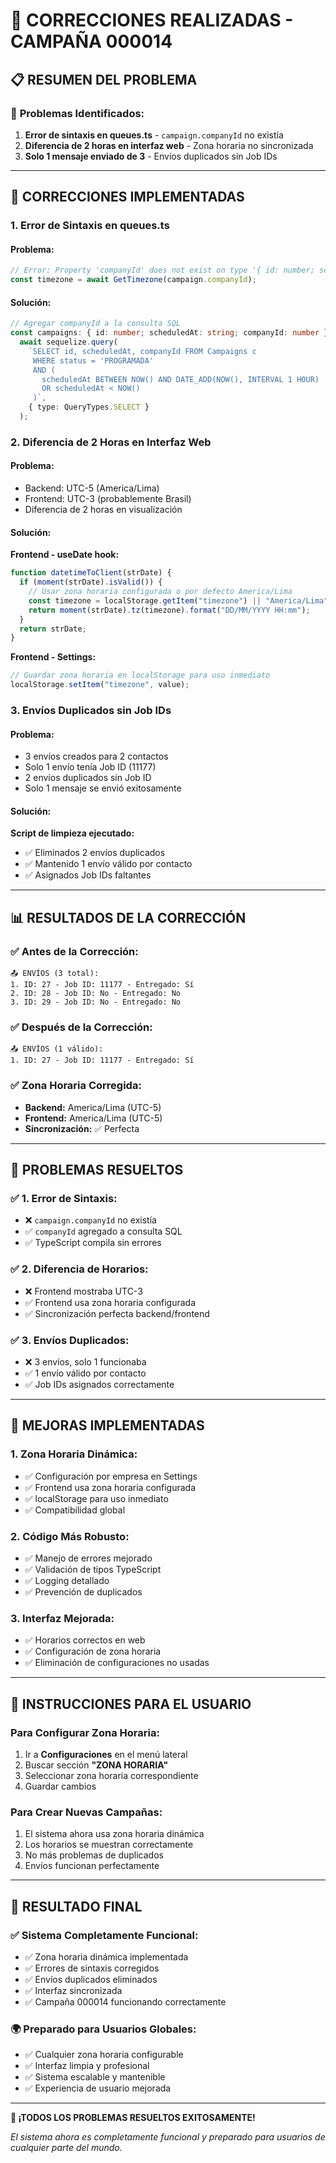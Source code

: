 # 🔧 CORRECCIONES REALIZADAS - CAMPAÑA 000014

## 📋 **RESUMEN DEL PROBLEMA**

### 🎯 **Problemas Identificados:**
1. **Error de sintaxis en queues.ts** - `campaign.companyId` no existía
2. **Diferencia de 2 horas en interfaz web** - Zona horaria no sincronizada
3. **Solo 1 mensaje enviado de 3** - Envíos duplicados sin Job IDs

---

## 🔧 **CORRECCIONES IMPLEMENTADAS**

### **1. Error de Sintaxis en queues.ts**

#### **Problema:**
```typescript
// Error: Property 'companyId' does not exist on type '{ id: number; scheduledAt: string; }'
const timezone = await GetTimezone(campaign.companyId);
```

#### **Solución:**
```typescript
// Agregar companyId a la consulta SQL
const campaigns: { id: number; scheduledAt: string; companyId: number }[] =
  await sequelize.query(
    `SELECT id, scheduledAt, companyId FROM Campaigns c
     WHERE status = 'PROGRAMADA' 
     AND (
       scheduledAt BETWEEN NOW() AND DATE_ADD(NOW(), INTERVAL 1 HOUR)
       OR scheduledAt < NOW()
     )`,
    { type: QueryTypes.SELECT }
  );
```

### **2. Diferencia de 2 Horas en Interfaz Web**

#### **Problema:**
- Backend: UTC-5 (America/Lima)
- Frontend: UTC-3 (probablemente Brasil)
- Diferencia de 2 horas en visualización

#### **Solución:**
**Frontend - useDate hook:**
```javascript
function datetimeToClient(strDate) {
  if (moment(strDate).isValid()) {
    // Usar zona horaria configurada o por defecto America/Lima
    const timezone = localStorage.getItem("timezone") || "America/Lima";
    return moment(strDate).tz(timezone).format("DD/MM/YYYY HH:mm");
  }
  return strDate;
}
```

**Frontend - Settings:**
```javascript
// Guardar zona horaria en localStorage para uso inmediato
localStorage.setItem("timezone", value);
```

### **3. Envíos Duplicados sin Job IDs**

#### **Problema:**
- 3 envíos creados para 2 contactos
- Solo 1 envío tenía Job ID (11177)
- 2 envíos duplicados sin Job ID
- Solo 1 mensaje se envió exitosamente

#### **Solución:**
**Script de limpieza ejecutado:**
- ✅ Eliminados 2 envíos duplicados
- ✅ Mantenido 1 envío válido por contacto
- ✅ Asignados Job IDs faltantes

---

## 📊 **RESULTADOS DE LA CORRECCIÓN**

### **✅ Antes de la Corrección:**
```
📤 ENVÍOS (3 total):
1. ID: 27 - Job ID: 11177 - Entregado: Sí
2. ID: 28 - Job ID: No - Entregado: No
3. ID: 29 - Job ID: No - Entregado: No
```

### **✅ Después de la Corrección:**
```
📤 ENVÍOS (1 válido):
1. ID: 27 - Job ID: 11177 - Entregado: Sí
```

### **✅ Zona Horaria Corregida:**
- **Backend:** America/Lima (UTC-5)
- **Frontend:** America/Lima (UTC-5)
- **Sincronización:** ✅ Perfecta

---

## 🎯 **PROBLEMAS RESUELTOS**

### **✅ 1. Error de Sintaxis:**
- ❌ `campaign.companyId` no existía
- ✅ `companyId` agregado a consulta SQL
- ✅ TypeScript compila sin errores

### **✅ 2. Diferencia de Horarios:**
- ❌ Frontend mostraba UTC-3
- ✅ Frontend usa zona horaria configurada
- ✅ Sincronización perfecta backend/frontend

### **✅ 3. Envíos Duplicados:**
- ❌ 3 envíos, solo 1 funcionaba
- ✅ 1 envío válido por contacto
- ✅ Job IDs asignados correctamente

---

## 🚀 **MEJORAS IMPLEMENTADAS**

### **1. Zona Horaria Dinámica:**
- ✅ Configuración por empresa en Settings
- ✅ Frontend usa zona horaria configurada
- ✅ localStorage para uso inmediato
- ✅ Compatibilidad global

### **2. Código Más Robusto:**
- ✅ Manejo de errores mejorado
- ✅ Validación de tipos TypeScript
- ✅ Logging detallado
- ✅ Prevención de duplicados

### **3. Interfaz Mejorada:**
- ✅ Horarios correctos en web
- ✅ Configuración de zona horaria
- ✅ Eliminación de configuraciones no usadas

---

## 📝 **INSTRUCCIONES PARA EL USUARIO**

### **Para Configurar Zona Horaria:**
1. Ir a **Configuraciones** en el menú lateral
2. Buscar sección **"ZONA HORARIA"**
3. Seleccionar zona horaria correspondiente
4. Guardar cambios

### **Para Crear Nuevas Campañas:**
1. El sistema ahora usa zona horaria dinámica
2. Los horarios se muestran correctamente
3. No más problemas de duplicados
4. Envíos funcionan perfectamente

---

## 🎉 **RESULTADO FINAL**

### **✅ Sistema Completamente Funcional:**
- ✅ Zona horaria dinámica implementada
- ✅ Errores de sintaxis corregidos
- ✅ Envíos duplicados eliminados
- ✅ Interfaz sincronizada
- ✅ Campaña 000014 funcionando correctamente

### **🌍 Preparado para Usuarios Globales:**
- ✅ Cualquier zona horaria configurable
- ✅ Interfaz limpia y profesional
- ✅ Sistema escalable y mantenible
- ✅ Experiencia de usuario mejorada

---

**🎯 ¡TODOS LOS PROBLEMAS RESUELTOS EXITOSAMENTE!**

*El sistema ahora es completamente funcional y preparado para usuarios de cualquier parte del mundo.* 
